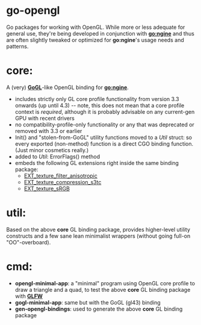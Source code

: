 go-opengl
=========

Go packages for working with OpenGL. While more or less adequate for general use, they're being developed in conjunction with [**go:ngine**](http://github.com/go3d/go-ngine) and thus are often slightly tweaked or optimized for **go:ngine**'s usage needs and patterns.


core:
=====


A (very) [**GoGL**](https://github.com/chsc/gogl)-like OpenGL binding for [**go:ngine**](http://github.com/go3d/go-ngine).

- includes strictly only GL core profile functionality from version 3.3 onwards (up until 4.3) -- note, this does not mean that a core profile context is *required*, although it is probably advisable on any current-gen GPU with recent drivers
- no compatibility-profile-only functionality or any that was deprecated or removed with 3.3 or earlier
- Init() and "stolen-from-GoGL" utility functions moved to a *Util* struct: so every exported (non-method) function is a direct CGO binding function. (Just minor cosmetics really.)
- added to *Util*: ErrorFlags() method
- embeds the following GL extensions right inside the same binding package:
	- [EXT_texture_filter_anisotropic](http://www.opengl.org/registry/specs/EXT/texture_filter_anisotropic.txt)
	- [EXT_texture_compression_s3tc](http://www.opengl.org/registry/specs/EXT/texture_compression_s3tc.txt)
	- [EXT_texture_sRGB](http://www.opengl.org/registry/specs/EXT/texture_sRGB.txt)


util:
=====


Based on the above **core** GL binding package, provides higher-level utility constructs and a few sane lean minimalist wrappers (without going full-on "OO"-overboard).



cmd:
====


- **opengl-minimal-app**: a "minimal" program using OpenGL core profile to draw a triangle and a quad, to test the above **core** GL binding package with [**GLFW**](https://github.com/go-gl/glfw)
- **gogl-minimal-app**: same but with the GoGL (gl43) binding
- **gen-opengl-bindings**: used to generate the above **core** GL binding package
